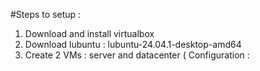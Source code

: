 #Steps to setup : 

1) Download and install virtualbox
2) Download lubuntu : lubuntu-24.04.1-desktop-amd64
3) Create 2 VMs : server and datacenter ( Configuration :
   
